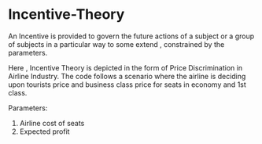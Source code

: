 # Incentive-Theory
An Incentive is provided to govern the future actions of a subject or a group of subjects in a particular way to some extend , constrained by the parameters.

Here , Incentive Theory is depicted in the form of Price Discrimination in Airline Industry. The code follows a scenario where the airline is deciding upon tourists price and business class price for seats in economy and 1st class.

Parameters:
   1. Airline cost of seats
   2. Expected profit
  
